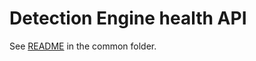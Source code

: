 # Detection Engine health API

See [README](../../../../../../common/detection_engine/rule_monitoring/api/detection_engine_health/README.md) in the common folder.
